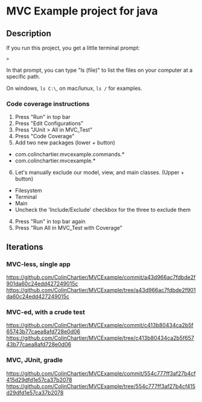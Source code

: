 # MVC Example project for java

## Description
If you run this project, you get a little terminal prompt:

`> `

In that prompt, you can type "ls (file)" to list the files on your computer at a specific path.

On windows, `ls C:\`, on mac/lunux, `ls /` for examples.

### Code coverage instructions

1. Press "Run" in top bar
2. Press "Edit Configurations"
3. Press "JUnit > All in MVC\_Test"
4. Press "Code Coverage"
5. Add two new packages (lower + button)
  - com.colinchartier.mvcexample.commands.*
  - com.colinchartier.mvcexample.*
6. Let's manually exclude our model, view, and main classes. (Upper + button)
  - Filesystem
  - Terminal
  - Main
  - Uncheck the 'Include/Exclude' checkbox for the three to exclude them
4. Press "Run" in top bar again
5. Press "Run All in MVC_Test with Coverage"


## Iterations

### MVC-less, single app
https://github.com/ColinChartier/MVCExample/commit/a43d966ac7fdbde2f901da60c24edd427249015c
https://github.com/ColinChartier/MVCExample/tree/a43d966ac7fdbde2f901da60c24edd427249015c

### MVC-ed, with a crude test
https://github.com/ColinChartier/MVCExample/commit/c413b80434ca2b5f65743b77caea8afd728e0d06
https://github.com/ColinChartier/MVCExample/tree/c413b80434ca2b5f65743b77caea8afd728e0d06

### MVC, JUnit, gradle
https://github.com/ColinChartier/MVCExample/commit/554c777ff3af27b4cf415d29dfd1e57ca37b2078
https://github.com/ColinChartier/MVCExample/tree/554c777ff3af27b4cf415d29dfd1e57ca37b2078
